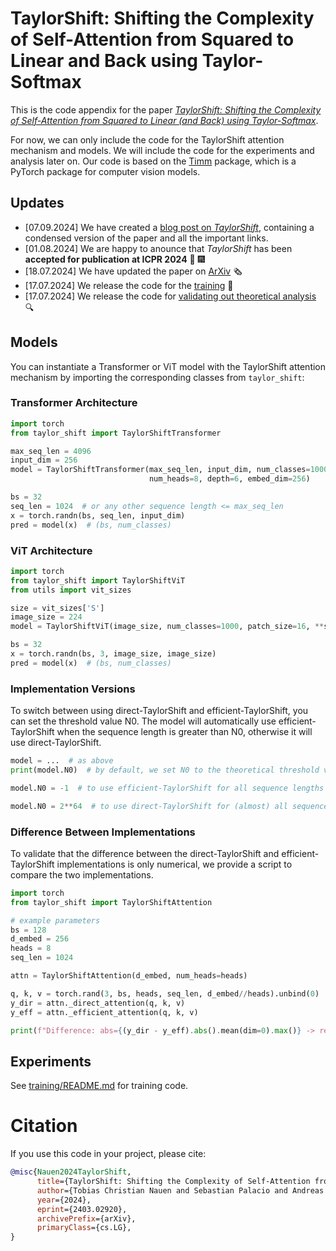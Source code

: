 # TaylorShift: Shifting the Complexity of Self-Attention from Squared to Linear and Back using Taylor-Softmax

This is the code appendix for the paper [*TaylorShift: Shifting the Complexity of Self-Attention from Squared to Linear (and Back) using Taylor-Softmax*](https://arxiv.org/abs/2403.02920).

For now, we can only include the code for the TaylorShift attention mechanism and models.
We will include the code for the experiments and analysis later on.
Our code is based on the [Timm](https://github.com/huggingface/pytorch-image-models) package, which is a PyTorch package for computer vision models.

## Updates
- [07.09.2024] We have created a [blog post on *TaylorShift*](https://tobias.nauen-it.de/publication/taylor-shift/), containing a condensed version of the paper and all the important links.
- [01.08.2024] We are happy to anounce that *TaylorShift* has been **accepted for publication at ICPR 2024** :tada: :fireworks:
- [18.07.2024] We have updated the paper on [ArXiv](https://arxiv.org/abs/2403.02920) :newspaper_roll:
- [17.07.2024] We release the code for the [training](training/README.md) :test_tube:
- [17.07.2024] We release the code for [validating out theoretical analysis](analysis/README.md) :mag:


## Models

You can instantiate a Transformer or ViT model with the TaylorShift attention mechanism by importing the corresponding classes from `taylor_shift`:

### Transformer Architecture

```python
import torch
from taylor_shift import TaylorShiftTransformer

max_seq_len = 4096
input_dim = 256
model = TaylorShiftTransformer(max_seq_len, input_dim, num_classes=1000,
                               num_heads=8, depth=6, embed_dim=256)

bs = 32
seq_len = 1024  # or any other sequence length <= max_seq_len
x = torch.randn(bs, seq_len, input_dim)
pred = model(x)  # (bs, num_classes)
```

### ViT Architecture

```python
import torch
from taylor_shift import TaylorShiftViT
from utils import vit_sizes

size = vit_sizes['S']
image_size = 224
model = TaylorShiftViT(image_size, num_classes=1000, patch_size=16, **size)

bs = 32
x = torch.randn(bs, 3, image_size, image_size)
pred = model(x)  # (bs, num_classes)
```

### Implementation Versions

To switch between using direct-TaylorShift and efficient-TaylorShift, you can set the threshold value N0.
The model will automatically use efficient-TaylorShift when the sequence length is greater than N0, otherwise it will use direct-TaylorShift.

```python
model = ...  # as above
print(model.N0)  # by default, we set N0 to the theoretical threshold value based on the dimension d = embed_dim//num_heads

model.N0 = -1  # to use efficient-TaylorShift for all sequence lengths

model.N0 = 2**64  # to use direct-TaylorShift for (almost) all sequence lengths
```

### Difference Between Implementations

To validate that the difference between the direct-TaylorShift and efficient-TaylorShift implementations is only numerical, we provide a script to compare the two implementations.

```python
import torch
from taylor_shift import TaylorShiftAttention

# example parameters
bs = 128
d_embed = 256
heads = 8
seq_len = 1024

attn = TaylorShiftAttention(d_embed, num_heads=heads)

q, k, v = torch.rand(3, bs, heads, seq_len, d_embed//heads).unbind(0)
y_dir = attn._direct_attention(q, k, v)
y_eff = attn._efficient_attention(q, k, v)

print(f"Difference: abs={(y_dir - y_eff).abs().mean(dim=0).max()} -> rel={(2* (y_dir - y_eff)/(y_dir + y_eff)).abs().mean(dim=0).max()}")
```

## Experiments
See [training/README.md](training/README.md) for training code. 


# Citation
If you use this code in your project, please cite:
```BibTex
@misc{Nauen2024TaylorShift,
      title={TaylorShift: Shifting the Complexity of Self-Attention from Squared to Linear (and Back) using Taylor-Softmax}, 
      author={Tobias Christian Nauen and Sebastian Palacio and Andreas Dengel},
      year={2024},
      eprint={2403.02920},
      archivePrefix={arXiv},
      primaryClass={cs.LG},
}
```
